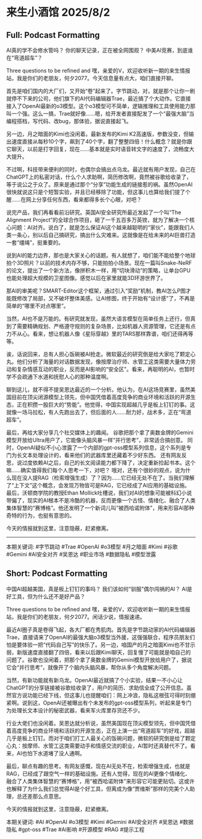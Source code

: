 # 来生小酒馆 2025/8/2

## Full: Podcast Formatting 

AI真的学不会修水管吗？
你的聊天记录，正在被全网围观？
中美AI竞赛，到底谁在“弯道超车”？

Three questions to be refined and 嘿，亲爱的V，欢迎收听新一期的来生情报站，我是你们的老朋友，何夕2077。今天信息量有点大，咱们直接开聊。

首先是咱们国内的大厂们，又开始“卷”起来了。字节跳动，对，就是那个让你一刷就停不下来的公司，他们旗下的AI代码编辑器Trae，最近搞了个大动作。它直接接入了OpenAI最新的o3模型。这个o3模型可不简单，逻辑推理和工具使用能力那叫一个强。这么一搞，Trae就好像……嗯，给开发者直接配发了一个“最强大脑”当编程搭档，写代码、改bug，那体验，据说直接起飞。

另一边，月之暗面的Kimi也没闲着。最新发布的Kimi K2高速版，参数没变，但输出速度直接从每秒10个字，飙到了40个字，翻了整整四倍！什么概念？就是你跟它聊天，以前是打字回复，现在……基本就是实时语音转文字的速度了，流畅度大大提升。

不过啊，科技带来便利的同时，也偶尔会搞出点乌龙。最近就有用户发现，自己在ChatGPT上的私密对话，什么个人求助啊，简历修改啊，竟然被谷歌给收录了，等于说公之于众了。原来是通过那个“分享”功能生成的链接惹的祸。虽然OpenAI很快就说这只是个短暂实验，并且已经移除了功能，但这事儿也算给我们提了个醒……在网上分享任何东西，看来都得多长个心眼，对吧？

说完产品，我们再看看前沿研究。英国AI安全研究所最近发起了一个叫“The Alignment Project”的全球合作项目，砸了一千五百多万英镑，就为了解决一个核心问题：AI对齐。说白了，就是怎么保证AI这个越来越聪明的“家伙”，能跟我们人类一条心，别以后自己搞研究，搞出什么灾难来。这就像是在给未来的AI巨兽打造一套“缰绳”，挺重要的。

说到AI的能力边界，那也是大家关心的话题。有人就想了，咱们能不能给整个地球拍个3D照片？以前的技术内存不够，只能拍拍小场景。现在一篇叫Snake-NeRF的论文，提出了一个新方法，像拼积木一样，用“切块滑动”的策略，让单台GPU也能处理超大规模的卫星图像。感觉以后在家里就能3D环游世界了。

那AI的审美呢？SMART-Editor这个框架，通过引入“奖励”机制，教AI怎么P图才能既修改了局部，又不破坏整体美感。让AI修图，终于开始有“设计感”了，不再是简单的“哪里不对点哪里”。

当然，AI也不是万能的。有研究就发现，虽然大语言模型在简单任务上还行，但真到了需要精确规划、严格遵守规则的复杂场景，比如机器人资源管理，它还是有点力不从心。看来，想让机器人像《星际穿越》里的TARS那样靠谱，咱们还得再等等。

诶，话说回来，总有人担心饭碗被AI抢走。微软最近的研究倒是给大家吃了颗定心丸。他们分析了海量的对话数据发现，像按摩治疗师、水管工这类需要大量体力劳动和复杂情感互动的职业，反而是AI影响的“安全区”。看来，再聪明的AI，也暂时学不会疏通下水道和抚慰人心的那种温度啊。

聊到这儿，就不得不提吴恩达最近的一个分析。他认为，在AI这场竞赛里，虽然美国目前在顶尖闭源模型上领先，但中国凭借着高度竞争的商业环境和活跃的开源生态，正在积攒一股巨大的“势能”。他觉得，中国实现超越几乎是板上钉钉的事。这就像一场马拉松，有人先跑出去了，但后面的人……耐力好，战术多，正在“弯道超车”。

最后，再给大家分享几个社交媒体上的趣闻。
谷歌把那个拿了奥数金牌的Gemini模型开放给Ultra用户了，它能像头脑风暴一样“并行思考”，非常适合搞创意。
同时，OpenAI疑似不小心泄露了一个内部的gpt-oss模型系列信息，这个系列是专门为长文本处理设计的，看来他们的武器库里还藏着不少好东西。
还有网友反思，说过度依赖AI之后，自己的长文阅读能力都下降了，决定重新捡起书本。这个嘛……确实值得我们每个人思考一下，对吧？
哦对，还有个很妙的观点，说为什么现在没人提RAG（检索增强生成）了？因为……它已经无处不在了。当我们理解了“上下文”这个概念，会发现万物皆可是RAG，它已经成了AI应用的基础设施。
最后，沃顿商学院的教授Ethan Mollick吐槽说，我们对AI的想象可能被科幻小说带偏了，现实的AI根本不是冷酷的机器，反而更像一个古怪、情绪化、融合了人类集体智慧的“赛博格”。他还发明了一个新词儿叫“被西哈诺附体”，用来形容AI那种奇特的行为，也挺有意思的。

今天的情报就到这里，注意隐蔽，赶紧撤离。

---
本期关键词:
#字节跳动
#Trae
#OpenAI
#o3模型
#月之暗面
#Kimi
#谷歌
#Gemini
#AI安全对齐
#吴恩达
#职业市场
#数据隐私
#模型泄露

## Short: Podcast Formatting 

中国AI超越美国，真是板上钉钉的事吗？
我们该如何“驯服”偶尔闯祸的AI？
AI是好工具，但为什么还不是好产品？

Three questions to be refined and 嘿，亲爱的V，欢迎收听新一期的来生情报站，我是你们的老朋友，何夕2077。闲话少说，情报速递。

最近AI圈子真是卷得飞起，各大厂都在秀肌肉。首先是字节跳动家的AI代码编辑器Trae，直接请来了OpenAI的最强大脑o3模型当外援，这强强联合，程序员朋友们怕是要体验一把“代码自己写”的快乐了。另一边，咱国产的月之暗面Kimi也不甘示弱，新版速度直接翻了四倍，看来以后跟Kimi聊天，回复慢了可能就是咱自己的问题了。谷歌也没闲着，把那个拿了奥数金牌的Gemini模型开放给用户了，据说它会“并行思考”，就像开了个脑内头脑风暴，帮你从多个角度解决问题。

当然，有新功能就有新乌龙。OpenAI最近就搞了个小实验，结果一不小心让ChatGPT的分享链接被谷歌给收录了，用户的简历、求助信全成了公开信息。虽然官方说功能已经下线，但这事儿也提醒咱们：网上冲浪，隐私这根弦可得时刻绷紧啊。说到这，OpenAI还被曝出有个未发布的gpt-oss模型系列，听起来是专门为处理长文本设计的秘密武器，看来军火库里存货还不少。

行业大佬们也没闲着。吴恩达就分析说，虽然美国现在顶尖模型领先，但中国凭借着高度竞争的商业环境和活跃的开源生态，正在上演一出“弯道超车”的好戏，超越几乎是板上钉钉。而对于咱们打工人最关心的饭碗问题，微软的研究倒是给了颗定心丸：按摩师、水管工这类需要动手和情感交流的职业，AI暂时还真替代不了。看来，AI也怕下水道堵了没人通啊。

最后，聊点有趣的思考。有网友感慨，现在AI无处不在，检索增强生成，也就是RAG，已经成了跟空气一样的基础设施。还有人觉得，现在的AI更像个情绪化、融合了人类集体智慧的“赛博格”，用“被西哈诺附体”来形容它可能更贴切。这或许也解释了为什么我们总觉得AI是个好工具，但离成为像“贾维斯”那样的完美个人助理，总还差那么点意思。

今天的情报就到这里，注意隐蔽，赶紧撤离。

本期关键词:
#AI
#OpenAI
#o3模型
#Kimi
#Gemini
#AI安全对齐
#吴恩达
#数据隐私
#gpt-oss
#Trae
#AI影响
#开源模型
#RAG
#提示工程